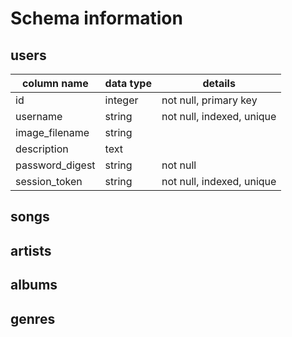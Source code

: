 # Schema information

## users
column name | data type | details
------------|-----------|-----------------------
id          | integer   | not null, primary key
username    | string    | not null, indexed, unique
image_filename| string  |
description   | text   |
password_digest | string   | not null
session_token    | string   | not null, indexed, unique

## songs


## artists


## albums


## genres
